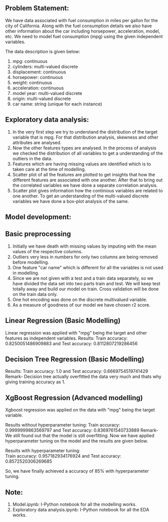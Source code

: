 Problem Statement:
------------------
We have data associated with fuel consumption in miles per gallon for the city of California.
Along with the fuel consumption details we also have other information about the car including
horsepower, acceleration, model, etc.
We need to model fuel consumption (mpg) using the given independent variables.

The data description is given below:
1. mpg: continuous 
2. cylinders: multi-valued discrete 
3. displacement: continuous 
4. horsepower: continuous 
5. weight: continuous 
6. acceleration: continuous 
7. model year: multi-valued discrete 
8. origin: multi-valued discrete 
9. car name: string (unique for each instance)

Exploratory data analysis:
---------------------------
1. In the very first step we try to understand the distribution of the target variable that is mpg.
   For that distribution analysis, skewness and other attributes are analysed.
2. Now the other features types are analysed. In the process of analysis we checked the distribution
   of all variables to get a understanding of the outliers in the data. 
3. Features which are having missing values are identified which is to taken care at the time of 
   modelling.
4. Scatter plot of all the features are plotted to get insights that how the different features are 
   associated with one another. After that to bring out the correlated variables we have done a separate
   correlation analysis.
5. Scatter plot gives information how the continious variables are related to one another. To get an 
   understanding of the multi-valued discrete variables we have done a box-plot analysis of the same.    

Model development:
-------------------
Basic preprocessing
--------------------
1. Initially we have death with missing values by imputing with the mean values of the respective 
   columns.
2. Outliers very less in numbers for only two columns are being removed before modelling.
3. One feature "car name" which is different for all the variables is not used in modelling. 
4. Since we are not given with a test and a train data separately, so we have divided the data set
   into two parts train and test. We will keep test totally away and build our model on train. Cross
   validation will be done on the train data only.
5. One hot encoding was done on the discrete multivalued variable.
6. As a measure of goodness of our model we have chosen r2 score.

Linear Regression (Basic Modelling)
-----------------------------------
Linear regression was applied with "mpg" being the target and other features
as independent variables.
Results: 
Train accuracy: 0.8250051486909883 and Test accuracy: 0.8112807219286456

Decision Tree Regression (Basic Modelling)
------------------------------------------
Results:
Train accuracy: 1.0 and Test accuracy: 0.6669754519741429
Remark- Decision tree actually overfitted the data very much and thats why giving training accuracy as 1.

XgBoost Regression (Advanced modelling)
---------------------------------------
Xgboost regression was applied on the data with "mpg" being the target variable.

Results without hyperparameter tuning:
Train accuracy: 0.9999999863569797 and Test accuracy: 0.8369761540733889
Remark- We still found out that the model is still overfitting. Now we have applied hyperparameter tuning
        on the model and the results are given below.

Results with hyperparameter tuning:  
Train accuracy: 0.957182934176924 and Test accuracy: 0.8572520306269685

So, we have finally achieved a accuracy of 85% with hyperparameter tuning.

Note:
------
1. Model.ipynb: I-Python notebook for all the modelling works.
2. Exploratory data analysis.ipynb: I-Python notebook for all the EDA works.  
